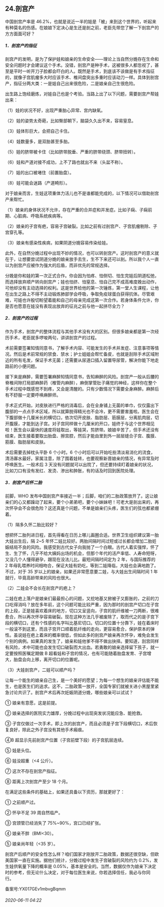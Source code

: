 ## 24.剖宫产
中国剖宫产率是 46.2%，也就是说近一半的娃是「被」来到这个世界的，听起来有种莫名的伤感。在娘娘下定决心是生还是剖之前，老臣先带您了解一下剖宫产的方方面面可好？ 


##### **1．剖宫产的指征**


剖宫产的发明，是为了保护娃和娘亲的生命安全——理论上当自然分娩存在生命和安全问题时才会建议这个手术。没错，剖宫产是种手术，这被很多人都忽视了，甚至是平时一听开刀子脸都会吓白的人。既然是手术，到底该不该做是有手术指征的，就像子宫肌瘤多大时应该手术、椎间盘突出多重时应该动刀一样。具体到剖宫产，指征分两大类：一是娃自己出来很危险，二是娘亲自己生很危险。 


出生路上饱经磨炼，对娃自己也是个考验。当路上出了以下问题，需要剖宫产帮娃出来： 


（1）娃的状况不好，出现严重胎心异常、宫内缺氧。 


（2）娃的姿势太奇葩，比如臀部朝下，脑袋久久出不来，容易窒息。 


（3）娃体形巨大，会把自己卡住。 


（4）娃数量多，是双胎甚至多胎。 


（5）娃的脐带被卡住（比如脐带脱垂、严重的脐带绕颈、脐带扭转）。 


（6）娃和产道对接不成功，上不了路也就出不来（头盆不称）。 


（7）娃的出口被堵住（前置胎盘）。 


（8）娃可能会迷路（产道畸形）。 


对于娘亲而言，生娃这项重体力活儿也不是谁都能完成的，以下情况可以借助剖宫产来帮忙。 


（1）娘亲的身体状况不允许，存在严重的合并症和并发症。比如子痫、子痫前期、心脏病、呼吸系统疾病等。 


（2）娘亲的子宫有疤，容易子宫破裂。比如之前有过剖宫产、子宫肌瘤剔除、子宫穿孔等。 


（3）娘亲有感染性疾病，如果阴道分娩容易传染给娃。 


此外，在自然分娩过程中出现不妙的情况，也可以转剖宫产。这时剖宫产的意义就在于，让想要尝试阴道分娩的娘亲放手去生，生不下来还可以剖。所以我个人一直以为剖宫产应被作为强大的后盾，而非优先的常规选择。 


分娩是你和娃的第一次正式合作。你会因为怕疼、怕侧切、怕生完娃后阴道松弛，而选择放弃顺产转向剖宫产；娃也怕挤、怕窒息、怕自己完不成高难度娩出动作，可他却没有主动选择的权利。这是世界给他的第一次锤炼，第一堂人生课程，让他在出生之路上不得不主动锻炼肺部学会呼吸，争取免疫球蛋白获得抗体。尽管艰难，可娃也许殷切盼望着能和自己的母亲完成这第一次合作。若身体条件允许，你是否也愿意在娃没有表现出放弃的征兆之前与他一起拼尽全力？ 


##### **2．剖宫产的过程**


作为手术，剖宫产的整体流程与其他手术没有大的区别。但很多娘亲都是第一次经历手术，老臣就多啰唆两句，讲讲剖宫产的过程。 


术前需要签署知情同意书，了解手术内容、可能发生的手术并发症、注意事项等情况。然后是术前常规的禁食、禁水；护士姐姐会帮忙备皮，也就是刮除手术区域附近的所有毛发，保证手术无菌；还需要从尿道口插入留置导尿管，解决你能下地走路前的小便问题。 


接下来是麻醉，需要签署麻醉知情同意书，告知麻醉的风险。剖宫产一般从后腰的脊椎间隙打局部麻醉药（椎管内麻醉），麻倒掌管肚子痛觉的神经，这样你在整个手术过程中既感觉不到疼，又会是清醒的。只有少数情况下需要全身麻醉。麻醉后有不舒服一定要呼唤麻醉师。 


手术正式开始，对皮肤进行严格的消毒后，会在全身铺上无菌的单巾，仅仅露出下腹部的一点点手术区域，所以就算脱得精光也不会冷，更不需要害羞啦。医生会在下腹部做十几厘米长的横切口，依次切开皮肤、脂肪层、筋膜层，分离肌肉层，切开腹膜，才能到达子宫。对子宫同样做十几厘米的开口，娃终于与这个世界相见啦！医生会以最快的速度将娃取出，等娃哭，剪脐带。娘娘辛苦了，但手术还没有结束，医生接着要取出胎盘、擦宫腔，然后才能由里到外一层层缝合子宫、腹膜、筋膜、脂肪层和皮肤。 


术后需要去掉枕头平卧 6 个小时。6 个小时后可以开始吃些清淡易消化的流食，清汤寡水最好。家属注意，除了围着娃转，也要观察新晋娘亲的情况，有异常及时呼唤医生。一般术后 3 天没有问题就可以出院了，但还要持续盯着娘亲的状况，比如刀口有没有发红、发烫、渗出和肿胀，有的话及时回到医院处理。 


##### **3．剖宫产后怀二胎**


前脚，WHO 发布中国剖宫产率接近一半；后脚，咱们的二胎政策放开了。这让娘亲们的心又都躁动了起来，要个小弟弟吧，要个小妹妹吧！可老大是剖出来的，再次怀孕会不会很危险？这还真是个问题，不单是娘亲们头疼，医生们的弦也都紧绷着。 


（1）隔多久怀二胎比较好？ 


想把怀二胎列进日程，首先得看在日历上哪儿画圈合适。世界卫生组织建议第一胎大娃出生后，隔 2~5 年怀二娃比较好。两胎间隔时间过短或过长都会增加二胎妊娠结局不良的风险。我感受到古代女子向我抛了一个白眼。古代人着实强悍，怀了生、生了怀，几乎不给大姨妈出场的机会，但那个年代的活产率低、人寿命短呀，又没几个人懂得避孕，跟现在没法儿比。最短间隔时间定为 2 年，与国际推荐的 2 年母乳喂养时间相吻合，保证大娃有奶吃，等到二娃降临，大娃也会满地跑了。不过，对于 35 岁以上的娘亲，如果还非常愿意要二娃，与大娃出生间隔时间 1 年就行，毕竟高龄带来的风险也很大。 


（2）二娃会不会长在剖宫产的疤上？ 


二娃在疤上落户是娘亲们最最担心的问题，又挖地基又掀被子又膨胀的，之前的刀口吃得消吗？放在多年前，这个问题可能比较严重，因为那时的剖宫产切口在子宫的上段，正是娃喜欢着床的地方，切口又呈竖向，子宫的肌纤维被一刀两断，很难愈合，所以再次怀孕容易破裂。现在这种方法几乎被废除了，取而代之的是子宫下段的横切口，还有个性感的名字叫比基尼切口。切口的位置十分靠下，娃在着床时一般滚不到这里，而且子宫开口顺着肌纤维的走向，更容易愈合，保护原本的弹性。虽说娃在疤上着床的概率很低，但如此多的剖宫产娘亲再次怀孕，难免会发生个别的病例。如果真的发生了，娘亲和娃他爹不得不做出抉择。要知道，刮宫同样有风险，术中可能也会发生切口破裂而大出血。若勇敢的娘亲选择留下孩子，就一定要按照医嘱定期做 B 超看娃和子宫的情况，也有可能随着胎盘发育、子宫增大，胎盘会向上移，离开切口的位置呢。 


（3）大娃剖宫产，二娃可以顺产吗？ 


让每一个能生的娘亲自己生，是一个美好的愿望；为每一个想生的娘亲评估能不能生，也是医生们的追求。这不，二胎政策一放开，全国专家们就被关进小黑屋里紧急讨论共识了。剖宫产术后再次妊娠阴道分娩，哪些娘亲可以试试？ 


① 娘亲有意愿，这是前提。 


② 娘亲选择的医院实力雄厚，分娩过程中出现突发状况能应急、能抢救。 


③ 子宫仅做过一次手术，即上次的剖宫产，而且必须是子宫下段横切口，术后恢复良好，除此之外子宫没有其他手术瘢痕。 


④B 超显示先前剖宫产位置（子宫前壁下段）的子宫肌层连续。 


⑤ 娃是头位。 


⑥ 娃没超重（<4 公斤）。 


⑦ 这次不存在剖宫产指征。 


⑧ 距离上次剖宫产至少 18 个月。 


在满足这些条件的基础上，如果还具备以下资历，那就更好了： 


① 之前顺产过。 


② 怀孕不足 39 周自然临产。 


③ 宫颈管已经消失了 75%~90%，宫口已经扩张。 


④ 娘亲不胖（BMI<30）。 


⑤ 娘亲尚年轻（<35 岁）。 


剖宫产后顺产的安全性怎么样？咱们国家才刚放开二胎政策，数据还很空缺，但欧美国家一直在实施。据他们统计，分娩过程中发生子宫破裂的风险约为 0.2%，发生娃供氧量下降的概率是 0.05%，基本是安全的。当然，数据仅作为娘亲下决定时的参考，但无论什么决定，对于每位医生来说，你若选择信任，我必与你同行。 


备案号:YX017GEv1mbvgBqmm


###### 2020-06-11 04:22
